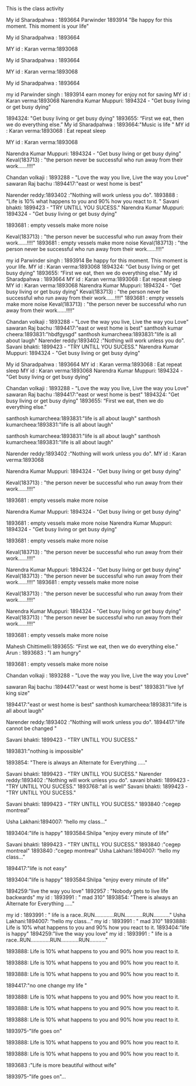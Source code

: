 This is the class activity



My id Sharadpahwa : 1893664
 Parwinder 1893914 "Be happy for this moment. This moment is your life"

My id Sharadpahwa : 1893664







MY id : Karan verma:1893068

My id Sharadpahwa : 1893664






MY id : Karan verma:1893068

My id Sharadpahwa : 1893664


my id Parwinder singh  : 1893914 earn money for enjoy not for saving
MY id : Karan verma:1893068
Narendra Kumar Muppuri: 1894324 - "Get busy living or get busy dying"

1894324: "Get busy living or get busy dying"
1893655: “First we eat, then we do everything else.”
My id Sharadpahwa : 1893664:"Music is life "
MY id : Karan verma:1893068 : Eat repeat sleep



MY id : Karan verma:1893068

Narendra Kumar Muppuri: 1894324 - "Get busy living or get busy dying"
Keval(183713) : "the person never be successful who run away from their work......!!!!"

Chandan volkaji : 1893288 - "Love the way you live, Live the way you Love"
sawaran Raj bachu :1894417:"east or west home is best"

Narender reddy:1893402 :"Nothing will work unless you do".
1893888 : "Life is 10% what happens to you and 90% how you react to it. "
Savani bhakti: 1899423 - "TRY UNTILL YOU SUCESS."
Narendra Kumar Muppuri: 1894324 - "Get busy living or get busy dying"


1893681 : empty vessels make more noise


Keval(183713) : "the person never be successful who run away from their work......!!!!"
1893681 : empty vessels make more noise
Keval(183713) : "the person never be successful who run away from their work......!!!!"

my id Parwinder singh  : 1893914 Be happy for this moment. This moment is your life.
MY id : Karan verma:1893068
1894324: "Get busy living or get busy dying"
1893655: “First we eat, then we do everything else.”
My id Sharadpahwa : 1893664
MY id : Karan verma:1893068 : Eat repeat sleep
MY id : Karan verma:1893068
Narendra Kumar Muppuri: 1894324 - "Get busy living or get busy dying"
Keval(183713) : "the person never be successful who run away from their work......!!!!"
1893681 : empty vessels make more noise
Keval(183713) : "the person never be successful who run away from their work......!!!!"

Chandan volkaji : 1893288 - "Love the way you live, Live the way you Love"
sawaran Raj bachu :1894417:"east or west home is best"
santhosh kumar cheera:1893831:"hbdfgysgd"
santhosh kumarcheea:1893831:"life is all about laugh"
Narender reddy:1893402 :"Nothing will work unless you do".
Savani bhakti: 1899423 - "TRY UNTILL YOU SUCESS."
Narendra Kumar Muppuri: 1894324 - "Get busy living or get busy dying"

My id Sharadpahwa : 1893664
MY id : Karan verma:1893068 : Eat repeat sleep
MY id : Karan verma:1893068
Narendra Kumar Muppuri: 1894324 - "Get busy living or get busy dying"

Chandan volkaji : 1893288 - "Love the way you live, Live the way you Love"
sawaran Raj bachu :1894417:"east or west home is best"
1894324: "Get busy living or get busy dying"
1893655: “First we eat, then we do everything else.”



santhosh kumarcheea:1893831:"life is all about laugh"
santhosh kumarcheea:1893831:"life is all about laugh"


santhosh kumarcheea:1893831:"life is all about laugh"
santhosh kumarcheea:1893831:"life is all about laugh"

Narender reddy:1893402 :"Nothing will work unless you do".
MY id : Karan verma:1893068

Narendra Kumar Muppuri: 1894324 - "Get busy living or get busy dying"

Keval(183713) : "the person never be successful who run away from their work......!!!!"

1893681 : empty vessels make more noise

Narendra Kumar Muppuri: 1894324 - "Get busy living or get busy dying"


1893681 : empty vessels make more noise
Narendra Kumar Muppuri: 1894324 - "Get busy living or get busy dying"

1893681 : empty vessels make more noise


Keval(183713) : "the person never be successful who run away from their work......!!!!"



Narendra Kumar Muppuri: 1894324 - "Get busy living or get busy dying"
Keval(183713) : "the person never be successful who run away from their work......!!!!"
1893681 : empty vessels make more noise

Keval(183713) : "the person never be successful who run away from their work......!!!!"



Narendra Kumar Muppuri: 1894324 - "Get busy living or get busy dying"
Keval(183713) : "the person never be successful who run away from their work......!!!!"

1893681 : empty vessels make more noise

Mahesh Chittimelli:1893655: “First we eat, then we do everything else.”
Arun : 1893683 : "I am hungry"

1893681 : empty vessels make more noise


Chandan volkaji : 1893288 - "Love the way you live, Live the way you Love"

sawaran Raj bachu :1894417:"east or west home is best"
1893831:"live lyf king size"

 1894417:"east or west home is best"
santhosh kumarcheea:1893831:"life is all about laugh"

Narender reddy:1893402 :"Nothing will work unless you do".
1894417:"life cannot be changed "









Savani bhakti: 1899423 - "TRY UNTILL YOU SUCESS."




1893831:"nothing is impossible"
 

1893854: "There is always an Alternate for Everything ....."




Savani bhakti: 1899423 - "TRY UNTILL YOU SUCESS."
Narender reddy:1893402 :"Nothing will work unless you do".
savani bhakti: 1899423 - "TRY UNTILL YOU SUCESS."
1893768:"all is well"
Savani bhakti: 1899423 - "TRY UNTILL YOU SUCESS."

 
Savani bhakti: 1899423 - "TRY UNTILL YOU SUCESS."
1893840 :"cegep montreal"
 
 




Usha Lakhani:1894007: “hello my class...”
























1893404:"life is happy"
1893584:Shilpa "enjoy every minute of life"


Savani bhakti: 1899423 - "TRY UNTILL YOU SUCESS."
1893840 :"cegep montreal"
1893840 :"cegep montreal"
Usha Lakhani:1894007: “hello my class...”






1894417:"life is not easy"




































1893404:"life is happy"
1893584:Shilpa "enjoy every minute of life"

1894259:"live the way you love"
1892957 : "Nobody gets to live life backwards"
my id : 1893991 : " mad 310"
1893854: "There is always an Alternate for Everything ....."





my id : 1893991 : " life is a race..RUN.............RUN............RUN..........."
Usha Lakhani:1894007: “hello my class...”
my id : 1893991 : " mad 310"
1893888: Life is 10% what happens to you and 90% how you react to it. 
1893404:"life is happy"
1894259:"live the way you love"
my id : 1893991 : " life is a race..RUN.............RUN............RUN..........."






1893888: Life is 10% what happens to you and 90% how you react to it.  










1893888: Life is 10% what happens to you and 90% how you react to it.  



1893888: Life is 10% what happens to you and 90% how you react to it.  




1894417:"no one change my life "


1893888: Life is 10% what happens to you and 90% how you react to it.  



1893888: Life is 10% what happens to you and 90% how you react to it.  


1893888: Life is 10% what happens to you and 90% how you react to it.  




1893975-"life goes on"








1893888: Life is 10% what happens to you and 90% how you react to it.  





1893888: Life is 10% what happens to you and 90% how you react to it.  





 1893683 :"Life is more beautiful without wife"


1893975-"life goes on"...

